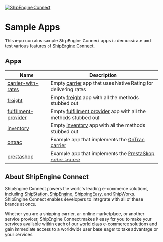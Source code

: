 [![ShipEngine Connect](https://connect.shipengine.com/static/shipengine-connect-logo-0077f6635b4add99dc9f1d5f2aa4ce01.svg)](https://connect.shipengine.com)

# Sample Apps

This repo contains sample ShipEngine Connect apps to demonstrate and test various features of [ShipEngine Connect](https://connect.shipengine.com).

## Apps

| Name | Description |
|------|-------------|
| [carrier-with-rates](./carrier-with-rates/) | Empty [carrier](https://connect.shipengine.com/shipping/) app that uses Native Rating for delivering rates |
| [freight](./freight/) | Empty [freight](https://connect.shipengine.com/freight/) app with all the methods stubbed out |
| [fulfillment-provider](./fulfillment-provider/) | Empty [fulfillment provider](https://connect.shipengine.com/fulfillment-provider/) app with all the methods stubbed out |
| [inventory](./inventory/) | Empty [inventory](https://connect.shipengine.com/inventory/) app with all the methods stubbed out |
| [ontrac](./ontrac/) | Example app that implements the [OnTrac](https://www.ontrac.com) [carrier](https://connect.shipengine.com/shipping/) |
| [prestashop](./prestashop/) | Example app that implements the [PrestaShop](https://prestashop.com) [order source](https://connect.shipengine.com/orders/) |

## About ShipEngine Connect

ShipEngine Connect powers the world's leading e-commerce solutions, including [ShipStation](https://www.shipstation.com/), [ShipEngine](https://www.shipengine.com), [ShippingEasy](https://shippingeasy.com/), and [ShipWorks](https://www.shipworks.com/). ShipEngine Connect enables developers to integrate with all of these brands at once.

Whether you are a shipping carrier, an online marketplace, or another service provider, ShipEngine Connect makes it easy for you to make your services available within each of our world class e-commerce solutions and gain immediate access to a worldwide user base eager to take advantage or your services.
